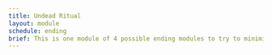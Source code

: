 ```yaml
---
title: Undead Ritual
layout: module
schedule: ending
brief: This is one module of 4 possible ending modules to try to minimize damage to Boulderton proper. The undead have been given a mage in order to turn into a new white bone. The mage is trapped within an undead holding area and a ritual is taking place to add the human mage to the collective intelligence. This ritual is being done on either the skull of the human or the living mage depending on how many NPCs are available and their knowledge on the game world and magic system.  Each undead has leaves and their are resources being used for the ritual including a rare enchanting resource.
---
```

